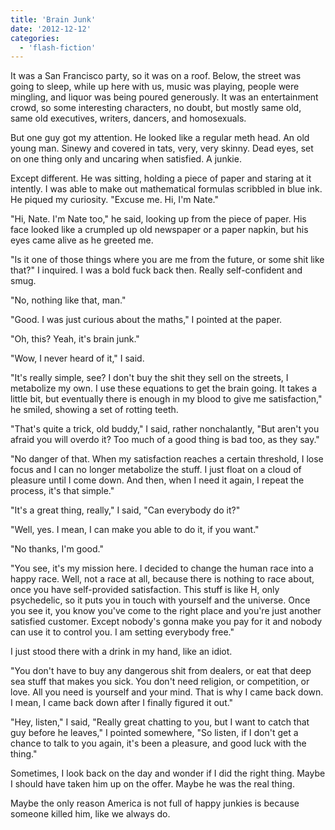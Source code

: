 ```yaml
---
title: 'Brain Junk'
date: '2012-12-12'
categories:
  - 'flash-fiction'
---
```


It was a San Francisco party, so it was on a roof. Below, the street was going
to sleep, while up here with us, music was playing, people were mingling, and
liquor was being poured generously. It was an entertainment crowd, so some
interesting characters, no doubt, but mostly same old, same old executives,
writers, dancers, and homosexuals.

<!-- truncate -->


But one guy got my attention. He looked like a regular meth head. An old young
man. Sinewy and covered in tats, very, very skinny. Dead eyes, set on one thing
only and uncaring when satisfied. A junkie.

Except different. He was sitting, holding a piece of paper and staring at it
intently. I was able to make out mathematical formulas scribbled in blue ink. He
piqued my curiosity. "Excuse me. Hi, I'm Nate."

"Hi, Nate. I'm Nate too," he said, looking up from the piece of paper. His face
looked like a crumpled up old newspaper or a paper napkin, but his eyes came
alive as he greeted me.

"Is it one of those things where you are me from the future, or some shit like
that?" I inquired. I was a bold fuck back then. Really self-confident and smug.

"No, nothing like that, man."

"Good. I was just curious about the maths," I pointed at the paper.

"Oh, this? Yeah, it's brain junk."

"Wow, I never heard of it," I said.

"It's really simple, see? I don't buy the shit they sell on the streets, I
metabolize my own. I use these equations to get the brain going. It takes a
little bit, but eventually there is enough in my blood to give me satisfaction,"
he smiled, showing a set of rotting teeth.

"That's quite a trick, old buddy," I said, rather nonchalantly, "But aren't you
afraid you will overdo it? Too much of a good thing is bad too, as they say."

"No danger of that. When my satisfaction reaches a certain threshold, I lose
focus and I can no longer metabolize the stuff. I just float on a cloud of
pleasure until I come down. And then, when I need it again, I repeat the
process, it's that simple."

"It's a great thing, really," I said, "Can everybody do it?"

"Well, yes. I mean, I can make you able to do it, if you want."

"No thanks, I'm good."

"You see, it's my mission here. I decided to change the human race into a happy
race. Well, not a race at all, because there is nothing to race about, once you
have self-provided satisfaction. This stuff is like H, only psychedelic, so it
puts you in touch with yourself and the universe. Once you see it, you know
you've come to the right place and you're just another satisfied customer.
Except nobody's gonna make you pay for it and nobody can use it to control you.
I am setting everybody free."

I just stood there with a drink in my hand, like an idiot.

"You don't have to buy any dangerous shit from dealers, or eat that deep sea
stuff that makes you sick. You don't need religion, or competition, or love. All
you need is yourself and your mind. That is why I came back down. I mean, I came
back down after I finally figured it out."

"Hey, listen," I said, "Really great chatting to you, but I want to catch that
guy before he leaves," I pointed somewhere, "So listen, if I don't get a chance
to talk to you again, it's been a pleasure, and good luck with the thing."

Sometimes, I look back on the day and wonder if I did the right thing. Maybe I
should have taken him up on the offer. Maybe he was the real thing.

Maybe the only reason America is not full of happy junkies is because someone
killed him, like we always do.

